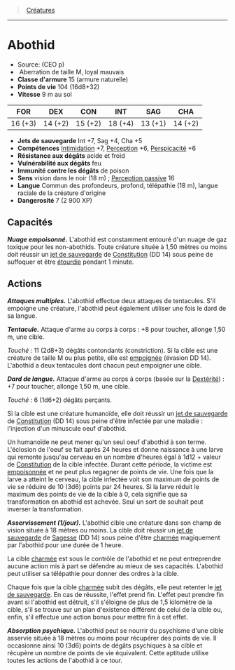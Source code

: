 ﻿> [Créatures](hd_monsters.md)

---

# Abothid

- Source: (CEO p)
-  Aberration de taille M, loyal mauvais
- **Classe d'armure** 15 (armure naturelle)
- **Points de vie** 104 (16d8+32)
- **Vitesse** 9 m au sol

|FOR|DEX|CON|INT|SAG|CHA|
|---|---|---|---|---|---|
|16 (+3)|14 (+2)|15 (+2)|18 (+4)|13 (+1)|14 (+2)|

- **Jets de sauvegarde** Int +7, Sag +4, Cha +5
- **Compétences** [Intimidation](hd_abilities_charisma_intimidation.md) +7, [Perception](hd_abilities_wisdom_perception.md) +6, [Perspicacité](hd_abilities_wisdom_perspicacite.md) +6
- **Résistance aux dégâts** acide et froid
- **Vulnérabilité aux dégâts** feu
- **Immunité contre les dégâts** de poison
- **Sens** vision dans le noir (18 m) ; [Perception passive](hd_abilities_dexterity_perception_passive.md) 16
- **Langue** Commun des profondeurs, profond, télépathie (18 m), langue raciale de la créature d'origine
- **Dangerosité** 7 (2 900 XP)

## Capacités

**_Nuage empoisonné._** L'abothid est constamment entouré d'un nuage de gaz toxique pour les non-abothids. Toute créature située à 1,50 mètres ou moins doit réussir un [jet de sauvegarde](hd_abilities_jets_de_sauvegarde.md) de [Constitution](hd_abilities_constitution.md) (DD 14) sous peine de suffoquer et être [étourdie](hd_conditions_etourdi.md) pendant 1 minute.

## Actions

**_Attaques multiples._** L'abothid effectue deux attaques de tentacules. S'il empoigne une créature, l'abothid peut également utiliser une fois le dard de sa langue.

**_Tentacule._** Attaque d'arme au corps à corps : +8 pour toucher, allonge 1,50 m, une cible.

_Touché :_ 11 (2d8+3) dégâts contondants (constriction). Si la cible est une créature de taille M ou plus petite, elle est [empoignée](hd_conditions_empoigne.md) (évasion DD 14). L'abothid a deux tentacules dont chacun peut empoigner une cible.

**_Dard de langue._** Attaque d'arme au corps à corps (basée sur la [Dextérité](hd_abilities_dexterity.md)) : +7 pour toucher, allonge 1,50 m, une cible.

_Touché :_ 6 (1d6+2) dégâts perçants.

Si la cible est une créature humanoïde, elle doit réussir un [jet de sauvegarde](hd_abilities_jets_de_sauvegarde.md) de [Constitution](hd_abilities_constitution.md) (DD 14) sous peine d'être infectée par une maladie : l'injection d'un minuscule oeuf d'abothid.

Un humanoïde ne peut mener qu'un seul oeuf d'abothid à son terme. L'éclosion de l'oeuf se fait après 24 heures et donne naissance à une larve qui remonte jusqu'au cerveau en un nombre d'heures égal à 1d12 + valeur de [Constitution](hd_abilities_constitution.md) de la cible infectée. Durant cette période, la victime est [empoisonnée](hd_conditions_empoisonne.md) et ne peut plus regagner de points de vie. Une fois que la larve a atteint le cerveau, la cible infectée voit son maximum de points de vie se réduire de 10 (3d6) points par 24 heures. Si la larve réduit le maximum des points de vie de la cible à 0, cela signifie que sa transformation en abothid est achevée. Seul un sort de souhait peut inverser la transformation.

**_Asservissement (1/jour)._** L'abothid cible une créature dans son champ de vision située à 18 mètres ou moins. La cible doit réussir un [jet de sauvegarde](hd_abilities_jets_de_sauvegarde.md) de [Sagesse](hd_abilities_wisdom.md) (DD 14) sous peine d'être [charmée](hd_conditions_charme.md) magiquement par l'abothid pour une durée de 1 heure.

La cible [charmée](hd_conditions_charme.md) est sous le contrôle de l'abothid et ne peut entreprendre aucune action mis à part se défendre au mieux de ses capacités. L'abothid peut utiliser sa télépathie pour donner des ordres à la cible.

Chaque fois que la cible [charmée](hd_conditions_charme.md) subit des dégâts, elle peut retenter le [jet de sauvegarde](hd_abilities_jets_de_sauvegarde.md). En cas de réussite, l'effet prend fin. L'effet peut prendre fin avant si l'abothid est détruit, s'il s'éloigne de plus de 1,5 kilomètre de la cible, s'il se trouve sur un plan d'existence différent de celui de la cible ou, enfin, s'il effectue une action bonus pour mettre fin à cet effet.

**_Absorption psychique._** L'abothid peut se nourrir du psychisme d'une cible asservie située à 18 mètres ou moins pour récupérer des points de vie. Il occasionne ainsi 10 (3d6) points de dégâts psychiques à sa cible et récupère un nombre de points de vie équivalent. Cette aptitude utilise toutes les actions de l'abothid à ce tour.

